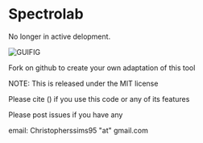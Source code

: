 # Spectrolab

No longer in active delopment.

![GUIFIG](https://user-images.githubusercontent.com/7741705/112843430-8eb69780-9070-11eb-9c69-71c76fde17c9.png)

Fork on github to create your own adaptation of this tool

NOTE: This is released under the MIT license

Please cite () if you use this code or any of its features

Please post issues if you have any

email: Christopherssims95 "at" gmail.com



